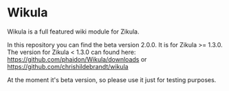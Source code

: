 Wikula
=========

Wikula is a full featured wiki module for Zikula.

In this repository you can find the beta version 2.0.0. It is for Zikula >= 1.3.0. The version for Zikula < 1.3.0 can found here:
https://github.com/phaidon/Wikula/downloads or
https://github.com/chrishildebrandt/wikula

At the moment it's beta version, so please use it just for testing purposes.
